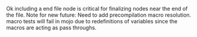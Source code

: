 Ok including a end file node is critical for finalizing nodes near the end of the file.
Note for new future: Need to add precompilation macro resolution. macro tests
will fail in mojo due to redefinitions of variables since the macros are acting as pass throughs.
